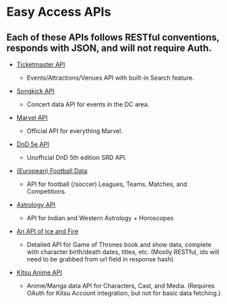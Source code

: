 # Easy Access APIs
## Each of these APIs follows RESTful conventions, responds with JSON, and will not require Auth.

* [Ticketmaster API](https://developer.ticketmaster.com/products-and-docs/apis/getting-started/)
  - Events/Attractions/Venues API with built-in Search feature.

* [Songkick API](https://www.songkick.com/developer)
  - Concert data API for events in the DC area.

* [Marvel API](https://developer.marvel.com/docs)
  - Official API for everything Marvel.

* [DnD 5e API](http://www.dnd5eapi.co/)
  - Unofficial DnD 5th edition SRD API.

* [(European) Football Data](https://www.football-data.org/documentation/quickstart)
  - API for football (/soccer) Leagues, Teams, Matches, and Competitions.

* [Astrology API](https://astrologyapi.com/docs/)
  - API for Indian and Western Astrology + Horoscopes

* [An API of Ice and Fire](https://anapioficeandfire.com/)
  - Detailed API for Game of Thrones book and show data, complete with character birth/death dates, titles, etc. (Mostly RESTful, ids will need to be grabbed from url field in response hash)

* [Kitsu Anime API](https://kitsu.docs.apiary.io/#introduction/json-api)
  - Anime/Manga data API for Characters, Cast, and Media. (Requires OAuth for Kitsu Account integration, but not for basic data fetching.)
